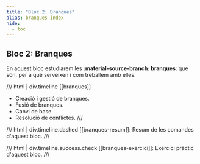 ```yaml
---
title: "Bloc 2: Branques"
alias: branques-index
hide:
  - toc
---
```


## Bloc 2: Branques
En aquest bloc estudiarem les __:material-source-branch: branques__: que són, per a què serveixen
i com treballem amb elles.

/// html | div.timeline
[[branques]]

- Creació i gestió de branques.
- Fusió de branques.
- Canvi de base.
- Resolució de conflictes.
///

/// html | div.timeline.dashed
[[branques-resum]]: Resum de les comandes d'aquest bloc.
///

/// html | div.timeline.success.check
[[branques-exercici]]: Exercici pràctic d'aquest bloc.
///
